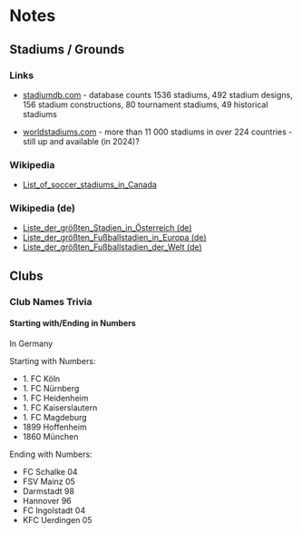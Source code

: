 # Notes

## Stadiums / Grounds

### Links


- [stadiumdb.com](http://stadiumdb.com) -
  database counts 1536 stadiums, 492 stadium designs, 156 stadium constructions,
  80 tournament stadiums, 49 historical stadiums

- [worldstadiums.com](http://www.worldstadiums.com) -
  more than 11 000 stadiums in over 224 countries - still up and available (in 2024)?


### Wikipedia

- [List_of_soccer_stadiums_in_Canada](http://en.wikipedia.org/wiki/List_of_soccer_stadiums_in_Canada)

### Wikipedia (de)

- [Liste_der_größten_Stadien_in_Österreich (de)](http://de.wikipedia.org/wiki/Liste_der_größten_Stadien_in_Österreich)
- [Liste_der_größten_Fußballstadien_in_Europa (de)](http://de.wikipedia.org/wiki/Liste_der_größten_Fußballstadien_in_Europa)
- [Liste_der_größten_Fußballstadien_der_Welt (de)](http://de.wikipedia.org/wiki/Liste_der_größten_Fußballstadien_der_Welt)




## Clubs

### Club Names Trivia

#### Starting with/Ending in Numbers

In Germany

Starting with Numbers:
- 1\. FC Köln
- 1\. FC Nürnberg
- 1\. FC Heidenheim
- 1\. FC Kaiserslautern
- 1\. FC Magdeburg
- 1899 Hoffenheim
- 1860 München

Ending with Numbers:
- FC Schalke 04
- FSV Mainz 05
- Darmstadt 98
- Hannover 96
- FC Ingolstadt 04
- KFC Uerdingen 05
